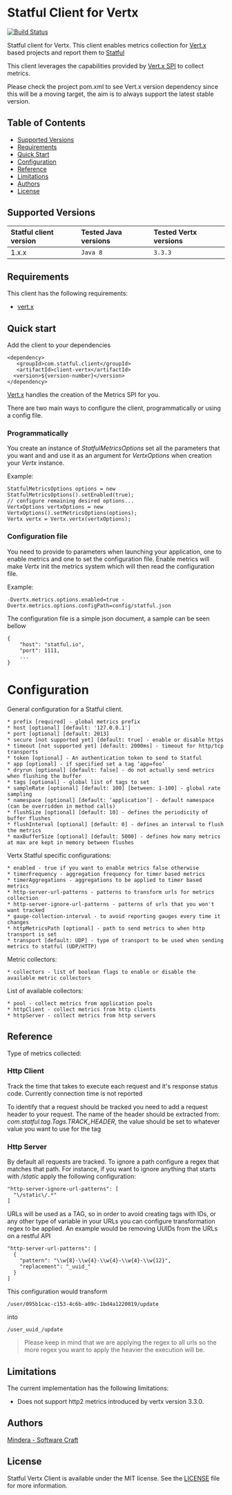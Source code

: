 Statful Client for Vertx
==============

[![Build Status](https://travis-ci.org/statful/statful-client-vertx.svg?branch=master)](https://travis-ci.org/statful/statful-client-vertx)

Statful client for Vertx. This client enables metrics collection for [Vert.x](http://vertx.io/) based projects and report them to [Statful](http://statful.com/)

This client leverages the capabilities provided by [Vert.x SPI](http://vertx.io/docs/apidocs/io/vertx/core/spi/metrics/VertxMetrics.html) to collect metrics.

Please check the project pom.xml to see Vert.x version dependency since this will be a moving target, the aim is to always support the latest stable version.

## Table of Contents

* [Supported Versions](#supported-versions)
* [Requirements](#requirements)
* [Quick Start](#quick-start)
* [Configuration](#configuration)
* [Reference](#reference)
* [Limitations](#limitations)
* [Authors](#authors)
* [License](#license)

## Supported Versions

| Statful client version | Tested Java versions  | Tested Vertx versions
|:---|:---|:---|
| 1.x.x | `Java 8` | `3.3.3` |

## Requirements

This client has the following requirements:

* [vert.x](http://vertx.io/) 

## Quick start

Add the client to your dependencies

    <dependency>
       <groupId>com.statful.client</groupId>
       <artifactId>client-vertx</artifactId>
      <version>${version-number}</version>
    </dependency>

[Vert.x](http://vertx.io/) handles the creation of the Metrics SPI for you.

There are two main ways to configure the client, programmatically or using a config file.

### Programmatically

You create an instance of *StatfulMetricsOptions* set all the parameters that you want and and use it as an argument for *VertxOptions* when creation your *Vertx* instance.

Example:

    StatfulMetricsOptions options = new StatfulMetricsOptions().setEnabled(true);
    // configure remaining desired options...
    VertxOptions vertxOptions = new VertxOptions().setMetricsOptions(options);
    Vertx vertx = Vertx.vertx(vertxOptions);

### Configuration file

You need to provide to parameters when launching your application, one to enable metrics and one to set the configuration file. Enable metrics will make *Vertx* init the metrics system which will then read the configuration file.

Example:

    -Dvertx.metrics.options.enabled=true -Dvertx.metrics.options.configPath=config/statful.json

The configuration file is a simple json document, a sample can be seen bellow

    {
        "host": "statful.io",
        "port": 1111,
        ...
    }

# Configuration

General configuration for a Statful client.

    * prefix [required] - global metrics prefix
    * host [optional] [default: '127.0.0.1']
    * port [optional] [default: 2013]
    * secure [not supported yet] [default: true] - enable or disable https
    * timeout [not supported yet] [default: 2000ms] - timeout for http/tcp transports
    * token [optional] - An authentication token to send to Statful
    * app [optional] - if specified set a tag ‘app=foo’
    * dryrun [optional] [default: false] - do not actually send metrics when flushing the buffer
    * tags [optional] - global list of tags to set
    * sampleRate [optional] [default: 100] [between: 1-100] - global rate sampling
    * namespace [optional] [default: ‘application’] - default namespace (can be overridden in method calls)
    * flushSize [optional] [default: 10] - defines the periodicity of buffer flushes
    * flushInterval [optional] [default: 0] - defines an interval to flush the metrics
    * maxBufferSize [optional] [default: 5000] - defines how many metrics at max are kept in memory between flushes

Vertx Statful specific configurations:

    * enabled - true if you want to enable metrics false otherwise
    * timerFrequency - aggregation frequency for timer based metrics
    * timerAggregations - aggregations to be applied to timer based metrics
    * http-server-url-patterns - patterns to transform urls for metrics collection
    * http-server-ignore-url-patterns - patterns of urls that you won't want tracked
    * gauge-collection-interval - to avoid reporting gauges every time it changes
    * httpMetricsPath [optional] - path to send metrics to when http transport is set
    * transport [default: UDP] - type of transport to be used when sending metrics to statful (UDP/HTTP)
    
Metric collectors:

    * collectors - list of boolean flags to enable or disable the available metric collectors
     
List of available collectors:

    * pool - collect metrics from application pools
    * httpClient - collect metrics from http clients
    * httpServer - collect metrics from http servers
    
## Reference

Type of metrics collected:

### Http Client

Track the time that takes to execute each request and it's response status code. Currently connection time is not reported

To identify that a request should be tracked you need to add a request header to your request. The name of the header should be extracted from: *com.statful.tag.Tags.TRACK_HEADER*, the value should be set to whatever value you want to use for the tag

### Http Server

By default all requests are tracked. To ignore a path configure a regex that matches that path. For instance, if you want to ignore anything that starts with */static* apply the following configuration:

    "http-server-ignore-url-patterns": [
      "\/static\/.*"
    ]

URLs will be used as a TAG, so in order to avoid creating tags with IDs, or any other type of variable in your URLs you can configure transformation regex to be applied. An example would be removing UUIDs from the URLs on a restful API

    "http-server-url-patterns": [
      {
        "pattern": "\\w{8}-\\w{4}-\\w{4}-\\w{4}-\\w{12}",
        "replacement": "_uuid_"
      }
    ]

This configuration would transform

    /user/095b1cac-c153-4c6b-a09c-1bd4a1220019/update

into

    /user_uuid_/update

> Please keep in mind that we are applying the regex to all urls so the more regex you want to apply the heavier the execution will be.

## Limitations

The current implementation has the following limitations:

* Does not support http2 metrics introduced by vertx version 3.3.0.

## Authors

[Mindera - Software Craft](https://github.com/Mindera)

## License

Statful Vertx Client is available under the MIT license. See the [LICENSE](https://raw.githubusercontent.com/statful/statful-client-vertx/master/LICENSE) file for more information.
